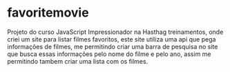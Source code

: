 # favoritemovie
Projeto do curso JavaScript Impressionador na Hasthag treinamentos, onde criei um site para listar filmes favoritos, este site utiliza uma api que pega informações de filmes, me permitindo criar uma barra de pesquisa no site que busca essas informações pelo nome do filme e pelo ano, assim me permitindo tambem criar uma lista com os filmes.
